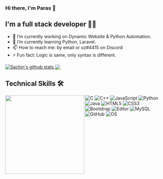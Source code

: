 ### Hi there, I'm Paras 👋
## I'm a full stack developer 👨‍💻

- 🔭 I’m currently working on Dynamic Website & Python Automation.
- 🌱 I’m currently learning Python, Laravel.
- 📫 How to reach me: by email or oz#4415 on Discord
- ⚡ Fun fact: Logic is same, only syntax is different.

<a href="https://github.com/hackcoderr/github-readme-stats">
  <img align="center" src="https://github-readme-stats.anuraghazra1.vercel.app/api?username=007hyno&show_icons=true&include_all_commits=true&theme=radical" alt="Sachin's github stats" />
</a>
<a href="https://github.com/007hyno/github-readme-stats">
 
  <img align="center" src="https://github-readme-stats.anuraghazra1.vercel.app/api/top-langs/?username=007hyno&layout=compact&theme=radical" />
</a>

## Technical Skills 🛠 
<img align='left' src='https://media.giphy.com/media/SWoSkN6DxTszqIKEqv/giphy.gif' width='250"'>

![C](https://img.shields.io/badge/-C-000?&logo=C)
![C++](https://img.shields.io/badge/-C++-00599C?style=flat-square&logo=c)
![JavaScript](https://img.shields.io/badge/-JavaScript-black?style=flat-square&logo=javascript)
![Python](https://img.shields.io/badge/-Python-black?style=flat-square&logo=Python)
![Java](https://img.shields.io/badge/-java-E34A86?style=flat-square&logo=java)
![HTML5](https://img.shields.io/badge/-HTML5-E34F26?style=flat-square&logo=html5&logoColor=white)
![CSS3](https://img.shields.io/badge/-CSS3-1572B6?style=flat-square&logo=css3)
![Bootstrap](https://img.shields.io/badge/-Bootstrap-563D7C?style=flat-square&logo=bootstrap)
![Editor](https://img.shields.io/badge/Editor-VSCode-blue?style=flat-square&logo=visual-studio-code&logoColor=white)
![MySQL](https://img.shields.io/badge/-MySQL-black?style=flat-square&logo=mysql)
![GitHub](https://img.shields.io/badge/-GitHub-181717?style=flat-square&logo=github)
![OS](https://img.shields.io/badge/OS-Linux-informational?style=flat-square&logo=linux&logoColor=white)


<!--
**007hyno/007hyno** is a ✨ _special_ ✨ repository because its `README.md` (this file) appears on your GitHub profile.

Here are some ideas to get you started:

- 🔭 I’m currently working on ...
- 🌱 I’m currently learning ...
- 👯 I’m looking to collaborate on ...
- 🤔 I’m looking for help with ...
- 💬 Ask me about ...
- 📫 How to reach me: ...
- 😄 Pronouns: ...
- ⚡ Fun fact: ...
-->
